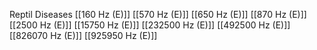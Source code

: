 Reptil Diseases
[[160 Hz (E)]]
[[570 Hz (E)]]
[[650 Hz (E)]]
[[870 Hz (E)]]
[[2500 Hz (E)]]
[[15750 Hz (E)]]
[[232500 Hz (E)]]
[[492500 Hz (E)]]
[[826070 Hz (E)]]
[[925950 Hz (E)]]
